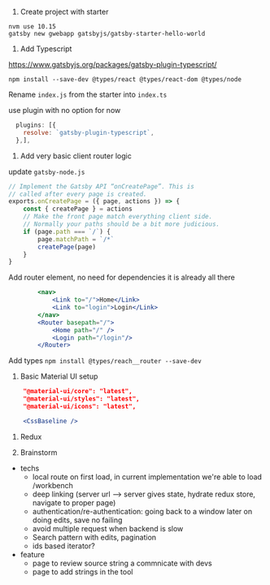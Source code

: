 1. Create project with starter

```shell script
nvm use 10.15
gatsby new gwebapp gatsbyjs/gatsby-starter-hello-world
```

1. Add Typescript

https://www.gatsbyjs.org/packages/gatsby-plugin-typescript/

`npm install --save-dev @types/react @types/react-dom @types/node`

Rename `index.js` from the starter into `index.ts`

use plugin with no option for now

```js
  plugins: [{
    resolve: `gatsby-plugin-typescript`,
  },],
```

1. Add very basic client router logic

update `gatsby-node.js`

```javascript
// Implement the Gatsby API “onCreatePage”. This is
// called after every page is created.
exports.onCreatePage = ({ page, actions }) => {
    const { createPage } = actions
    // Make the front page match everything client side.
    // Normally your paths should be a bit more judicious.
    if (page.path === `/`) {
        page.matchPath = `/*`
        createPage(page)
    }
}
```

Add router element, no need for dependencies it is already all there
```jsx
        <nav>
            <Link to="/">Home</Link>
            <Link to="login">Login</Link>
        </nav>
        <Router basepath="/">
            <Home path="/" />
            <Login path="/login"/>
        </Router>
```      

Add types `npm install @types/reach__router --save-dev`   

1. Basic Material UI setup

```json 
    "@material-ui/core": "latest",
    "@material-ui/styles": "latest",
    "@material-ui/icons": "latest",
```

```jsx
    <CssBaseline />
```

1. Redux




1. Brainstorm

* techs
   * local route on first load, in current implementation we're able to load /workbench
   * deep linking (server url --> server gives state, hydrate redux store, navigate to proper page)
   * authentication/re-authentication: going back to a window later on doing edits, save no failing
   * avoid multiple request when backend is slow
   * Search pattern with edits, pagination
   * ids based iterator?
* feature
   * page to review source string a commnicate with devs
   * page to add strings in the tool
       





